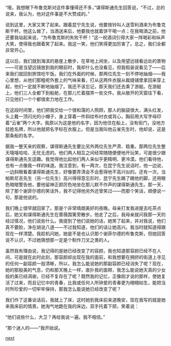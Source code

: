
“哦，我想眼下布鲁克斯对这件事懂得还不多，”谋得斯通先生回答说，“不过，总的说来，我认为，他对这件事是不大赞成的。”

说到这里，大家又笑了起来。跟着昆宁先生说，他要按铃叫人送雪利酒来为布鲁克斯干杯。他这么做了，当酒送来后，他要我也就着饼干喝一点；在我喝酒之前，他还要我站起来说，“为布鲁克斯的失败干杯！”这一祝酒词引得大家一阵喝彩和纵声大笑，使得我也跟着笑了起来。我这一笑，他们笑得更加厉害了。总之，我们全都非常开心。

这以后，我们就到海滨的悬崖上散步，在草地上闲坐，以及用望远镜看远处的景物——可是当望远镜放到我的眼前时，我却什么也没看见，但我假装说看见了——后来我们就回到旅馆吃午饭。我们在外面的时候，那两位先生一刻不停地抽烟——我心里想，从他们那粗呢外套上的气味来看，打从这两件衣服从裁缝铺里拿回来穿上起，他们一定就不断地抽烟了。我还不该忘记，那天我们还去乘了游艇。在游艇上，他们三人全都下到船舱，在那儿忙着摆弄一些文件。我从敞开的天窗往下看，只见他们一个个都很卖力地在工作。

在这段时间里，他们把我交给一个很和蔼的人照顾，那人的脑袋很大，满头红发，头上戴一顶闪光的小帽子，身上穿着一件斜纹布衬衣或背心，胸前用大写字母印着“云雀”两个大字。我原以为这是他的名字，因为他住在船上，没有街门，没地方挂姓名牌，所以他就把名字标在衣服上。但是当我叫他云雀先生时，他却说，这是那条船的名字。

据我一整天来的观察，谋得斯通先生要比另外两位先生严肃、稳重。那两位先生整天嘻嘻哈哈、无忧无虑的。他们两人相互之间经常随随便便地开玩笑，可是很少跟谋得斯通先生逗趣。我觉得他比起他们两人来似乎更精明、更冷漠。他们看待他，也有一点像我一样的味道。我注意到，有一两次，在昆宁先生说话时，他一边说，一边斜眼看着谋得斯通先生，好像要弄清会不会惹得他不高兴似的。还有一次，当帕斯尼吉先生（另一位先生）高兴得得意忘形时，昆宁先生踢了踢他的脚，还用眼色暗暗警告他，要他留神正颜厉色地坐在那儿默不作声的谋得斯通先生。那一天，除了那个谢菲尔德的笑话外，我不记得他另外还曾笑过——而那个笑话，顺便说一句，那是他说的。

我们晚上很早就回家了。那是个非常晴朗美好的夜晚。母亲打发我进屋去吃茶点后，她又和谋得斯通先生在蔷薇围篱旁散步。他走了之后，我母亲就问我那一天的经过情况，他们说些什么。我提到了他们说她的话，她笑了起来，并对我说，他们真不要脸，净在胡说八道——不过我知道，他们的话让她高兴。我当时就知道得跟现在一样清楚。我趁机问她，她是不是也认识那个谢菲尔德的布鲁克斯，但她回答说不认识，不过她猜想那一定是个制作刀叉之类的人。

虽然我有理由说，我记得的是她已经改变了的容颜，我也知道那容颜已经不在人间，可是就在此时此刻，那容颜却出现在我的面前，和我想要在拥挤的街道上寻见的任何一副容颜一般清晰，所以，我怎么能说她的那副容颜已经消失了呢？现在，她的那股美的气息，仍和那天晚上一样，直扑我的面颊，我怎么能说她天真的少女般的美已经凋谢，已经不复存在了呢？既然我的记忆，正像刚才说的那样，使她复活了过来，而且记忆中的青春，比我或任何人所钟爱的青春更为栩栩如生，能把当时所珍爱的一切牢牢保持，那我怎么能说她已经改变了呢？

我们作了这番谈话后，我就上了床，这时她到我床前来道晚安，现在我写的就是她来我床前的情景。她淘气地跪在我的床边，双手托着下颏，笑着说：

“他们说些什么，大卫？再给我说一遍。我不相信。”

“那个迷人的——”我开始说。

[next](page33)